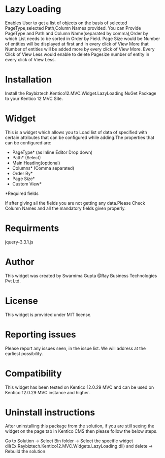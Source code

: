 # Lazy Loading
Enables User to get a list of objects on the basis of selected PageType,selected Path,Column Names provided.
You can Provide PageType and Path and Column Name(separated by comma),Order by which List needs to be sorted in Order by Field.
Page Size would be Number of entities will be displayed at first and in every click of View More that Number of entities will be added more by every click of View More.
Every Click of View Less would enable to delete Pagesize number of entity in every click of View Less.


# Installation
Install the Raybiztech.Kentico12.MVC.Widget.LazyLoading
NuGet Package to your Kentico 12 MVC Site. 

# Widget

This is a widget which allows you to Load list of data of specified with certain attributes that can be configured while adding.The properties that can be configured are:

- PageType* (as Inline Editor Drop down)
- Path*     (Select)
- Main Heading(optional)
- Columns*  (Comma separated)
- Order By*
- Page Size*
- Custom View*

*Required fields

If after giving all the fields you are not getting any data.Please Check Column Names and all the mandatory fields given properly.


# Requirments

jquery-3.3.1.js

# Author

This widget was created by Swarnima Gupta @Ray Business Technologies Pvt Ltd.

# License

This widget is provided under MIT license.

# Reporting issues

Please report any issues seen, in the issue list. We will address at the earliest possibility.

# Compatibility

This widget has been tested on Kentico 12.0.29 MVC and can be used on Kentico 12.0.29 MVC instance and higher.

# Uninstall instructions

After uninstalling this package from the solution, if you are still seeing the widget on the page tab in Kentico CMS then please follow the below steps.

Go to Solution -> Select Bin folder -> Select the specific widget dll(Ex:Raybiztech.Kentico12.MVC.Widgets.LazyLoading.dll) and delete
-> Rebuild the solution
